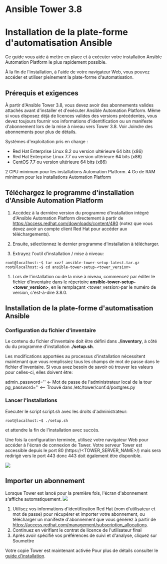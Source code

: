 Ansible Tower 3.8
===

# Installation de la plate-forme d'automatisation Ansible
Ce guide vous aide à mettre en place et à exécuter votre installation Ansible Automation Platform le plus rapidement possible.

À la fin de l'installation, à l'aide de votre navigateur Web, vous pouvez accéder et utiliser pleinement la plate-forme d'automatisation.

## Prérequis et exigences
À partir d'Ansible Tower 3.8, vous devez avoir des abonnements valides attachés avant d'installer et d'exécuter Ansible Automation Platform. Même si vous disposez déjà de licences valides des versions précédentes, vous devez toujours fournir vos informations d'identification ou un manifeste d'abonnement lors de la mise à niveau vers Tower 3.8. Voir Joindre des abonnements pour plus de détails.

Systèmes d'exploitation pris en charge :
* Red Hat Enterprise Linux 8.2 ou version ultérieure 64 bits (x86)
* Red Hat Enterprise Linux 7.7 ou version ultérieure 64 bits (x86)
* CentOS 7.7 ou version ultérieure 64 bits (x86)

2 CPU minimum pour les installations Automation Platform.
4 Go de RAM minimum pour les installations Automation Platform

## Téléchargez le programme d'installation d'Ansible Automation Platform

1. Accédez à la dernière version du programme d'installation intégré d'Ansible Automation Platform directement à partir de https://access.redhat.com/downloads/content/480 (notez que vous devez avoir un compte client Red Hat pour accéder aux téléchargements).

1. Ensuite, sélectionnez le dernier programme d'installation à télécharger.
1. Extrayez l'outil d'installation / mise à niveau:
```
root@localhost:~$ tar xvzf ansible-tower-setup-latest.tar.gz
root@localhost:~$ cd ansible-tower-setup-<tower_version>
```
1. Lors de l'installation ou de la mise à niveau, commencez par éditer le fichier d'inventaire dans le répertoire **ansible-tower-setup-<tower_version>**, en le remplaçant <tower_version>par le numéro de version, c'est-à-dire 3.8.0.

## Installation de la plate-forme d'automatisation Ansible
### Configuration du fichier d'inventaire
Le contenu du fichier d'inventaire doit être défini dans **./inventory**, à côté du du programme d'installation **./setup.sh**.

Les modifications apportées au processus d'installation nécessitent maintenant que vous remplissiez tous les champs de mot de passe dans le fichier d'inventaire. Si vous avez besoin de savoir où trouver les valeurs pour celles-ci, elles doivent être:

admin_password='' <- Mot de passe de l'administrateur local de la tour
pg_password='' <—- Trouvé dans /etc/tower/conf.d/postgres.py

### Lancer l'installations

Executer le script script.sh avec les droits d'administrateur:
```
root@localhost:~$ ./setup.sh
```
et attendre la fin de l'installation avec succès.

Une fois la configuration terminée, utilisez votre navigateur Web pour accéder à l'écran de connexion de Tawer. Votre serveur Tower est accessible depuis le port 80 (https://<TOWER_SERVER_NAME>/) mais sera redirigé vers le port 443 donc 443 doit également être disponible.

![](https://docs.ansible.com/ansible-tower/latest/html/quickinstall/_images/login-form.png)

## Importer un abonnement

Lorsque Tower est lancé pour la première fois, l'écran d'abonnement s'affiche automatiquement.
![](https://docs.ansible.com/ansible-tower/latest/html/quickinstall/_images/no-license.png)

1. Utilisez vos informations d'identification Red Hat (nom d'utilisateur et mot de passe) pour récupérer et importer votre abonnement, ou télécharger un manifeste d'abonnement que vous générez à partir de https://access.redhat.com/management/subscription_allocations.
1. Continuez en vérifiant le contrat de licence de l'utilisateur final
1. Après avoir spécifié vos préférences de suivi et d'analyse, cliquez sur Soumettre

Votre copie Tower est maintenant activée
Pour plus de détails consulter le [guide d'installation](https://docs.ansible.com/ansible-tower/latest/html/quickinstall/index.html).
